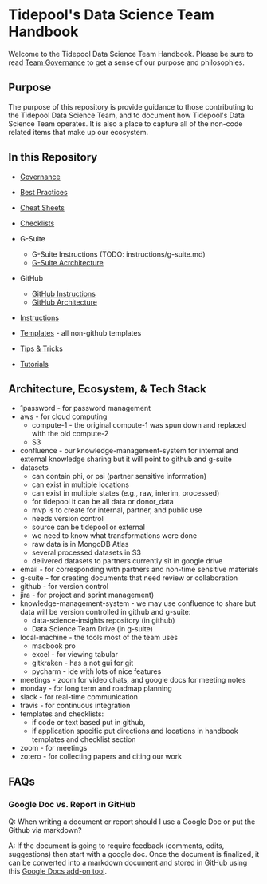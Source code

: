 # Tidepool's Data Science Team Handbook 
Welcome to the Tidepool Data Science Team Handbook. Please be sure to read [Team Governance](governance.md)
to get a sense of our purpose and philosophies. 

## Purpose
The purpose of this repository is provide guidance to those contributing to the Tidepool Data Science Team, 
and to document how Tidepool's Data Science Team operates. It is also a place to capture all of the non-code related
items that make up our ecosystem. 

## In this Repository
* [Governance](./governance.md)
* [Best Practices](./best-practices.md)
* [Cheat Sheets](cheat-sheets)
* [Checklists](checklists)
* G-Suite
    * G-Suite Instructions (TODO: instructions/g-suite.md)
    * [G-Suite Acrchitecture](g-suite-architecture)
* GitHub
    * [GitHub Instructions](instructions/github.md)
    * [GitHub Architecture](github-architecture) 

* [Instructions](instructions)
* [Templates](templates) - all non-github templates
* [Tips & Tricks](tips-and-tricks)
* [Tutorials](tutorials)

## Architecture, Ecosystem, & Tech Stack
* 1password - for password management
* aws - for cloud computing
    * compute-1 - the original compute-1 was spun down and replaced with the old compute-2
    * S3
* confluence - our knowledge-management-system for internal and external knowledge sharing 
but it will point to github and g-suite
* datasets
    * can contain phi, or psi (partner sensitive information)
    * can exist in multiple locations
    * can exist in multiple states (e.g., raw, interim, processed)
    * for tidepool it can be all data or donor_data
    * mvp is to create for internal, partner, and public use
    * needs version control
    * source can be tidepool or external
    * we need to know what transformations were done
    * raw data is in MongoDB Atlas
    * several processed datasets in S3
    * delivered datasets to partners currently sit in google drive
* email - for corresponding with partners and non-time sensitive materials
* g-suite - for creating documents that need review or collaboration
* github - for version control
* jira - for project and sprint management)
* knowledge-management-system - we may use confluence to share 
but data will be version controlled in github and g-suite:
    * data-science-insights repository (in github)
    * Data Science Team Drive (in g-suite)
* local-machine - the tools most of the team uses
    * macbook pro
    * excel - for viewing tabular
    * gitkraken - has a not gui for git
    * pycharm - ide with lots of nice features
* meetings - zoom for video chats, and google docs for meeting notes
* monday - for long term and roadmap planning
* slack - for real-time communication
* travis - for continuous integration
* templates and checklists:
    * if code or text based put in github, 
    * if application specific put directions and locations in handbook templates and checklist section
* zoom - for meetings
* zotero - for collecting papers and citing our work

## FAQs

### Google Doc vs. Report in GitHub
Q: When writing a document or report should I use a Google Doc or put the Github via markdown?

A: If the document is going to require feedback (comments, edits, suggestions) then start with a google doc.
Once the document is finalized, it can be converted into a markdown document and stored in GitHub using this
[Google Docs add-on tool](https://gsuite.google.com/marketplace/app/docs_to_markdown/700168918607).
